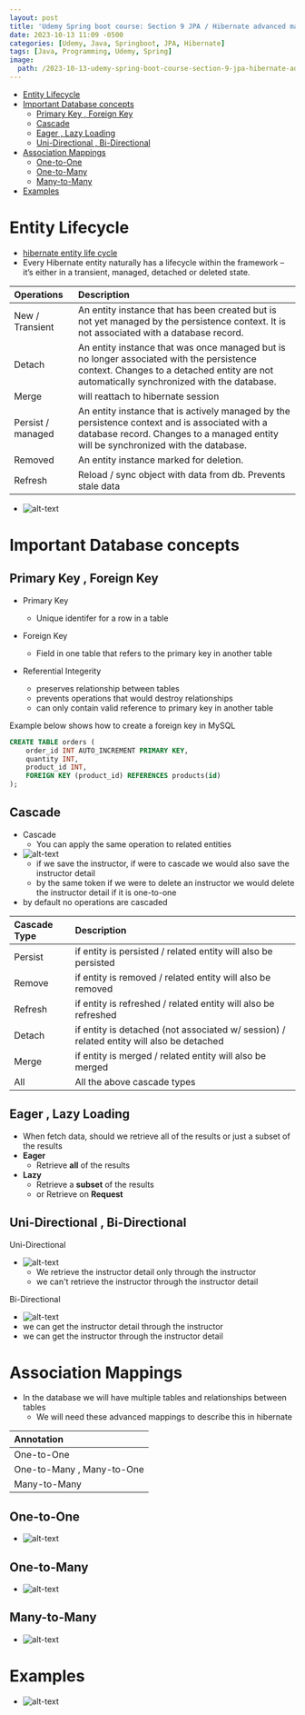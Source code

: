 ```yaml
---
layout: post
title: 'Udemy Spring boot course: Section 9 JPA / Hibernate advanced mappings'
date: 2023-10-13 11:09 -0500
categories: [Udemy, Java, Springboot, JPA, Hibernate]
tags: [Java, Programming, Udemy, Spring] 
image: 
  path: /2023-10-13-udemy-spring-boot-course-section-9-jpa-hibernate-advanced-mappings/profile.png
---
```

- [Entity Lifecycle](#entity-lifecycle)
- [Important Database concepts](#important-database-concepts)
  - [Primary Key , Foreign Key](#primary-key--foreign-key)
  - [Cascade](#cascade)
  - [Eager , Lazy Loading](#eager--lazy-loading)
  - [Uni-Directional , Bi-Directional](#uni-directional--bi-directional)
- [Association Mappings](#association-mappings)
  - [One-to-One](#one-to-one)
  - [One-to-Many](#one-to-many)
  - [Many-to-Many](#many-to-many)
- [Examples](#examples)


# Entity Lifecycle
  - [hibernate entity life cycle](https://www.baeldung.com/hibernate-entity-lifecycle)
  - Every Hibernate entity naturally has a lifecycle within the framework – it’s either in a transient, managed, detached or deleted state.

| Operations        | Description                                                                                                                                                                           |
| :---------------- | :------------------------------------------------------------------------------------------------------------------------------------------------------------------------------------ |
| New / Transient   | An entity instance that has been created but is not yet managed by the persistence context. It is not associated with a database record.                                              |
| Detach            | An entity instance that was once managed but is no longer associated with the persistence context. Changes to a detached entity are not automatically synchronized with the database. |
| Merge             | will reattach to hibernate session                                                                                                                                                    |
| Persist / managed | An entity instance that is actively managed by the persistence context and is associated with a database record. Changes to a managed entity will be synchronized with the database.  |
| Removed           | An entity instance marked for deletion.                                                                                                                                               |
| Refresh           | Reload / sync object with data from db. Prevents stale data                                                                                                                           |

  - ![alt-text](/2023-10-13-udemy-spring-boot-course-section-9-jpa-hibernate-advanced-mappings/entity_lifecycle.png)

# Important Database concepts

## Primary Key , Foreign Key
  - Primary Key
    - Unique identifer for a row in a table
  - Foreign Key
    - Field in one table that refers to the primary key in another table
  
  - Referential Integerity
    - preserves relationship between tables
    - prevents operations that would destroy relationships
    - can only contain valid reference to primary key in another table
  
Example below shows how to create a foreign key in MySQL
```sql
CREATE TABLE orders (
    order_id INT AUTO_INCREMENT PRIMARY KEY,
    quantity INT,
    product_id INT,
    FOREIGN KEY (product_id) REFERENCES products(id)
);
```

## Cascade
  - Cascade
    - You can apply the same operation to related entities
  - ![alt-text](/2023-10-13-udemy-spring-boot-course-section-9-jpa-hibernate-advanced-mappings/cascade.png)
    - if we save the instructor, if were to cascade we would also save the instructor detail
    - by the same token if we were to delete an instructor we would delete the instructor detail if it is one-to-one
  - by default no operations are cascaded

| Cascade Type | Description                                                                              |
| :----------- | :--------------------------------------------------------------------------------------- |
| Persist      | if entity is persisted / related entity will also be persisted                           |
| Remove       | if entity is removed / related entity will also be removed                               |
| Refresh      | if entity is refreshed / related entity will also be refreshed                           |
| Detach       | if entity is detached (not associated w/ session) / related entity will also be detached |
| Merge        | if entity is merged / related entity will also be merged                                 |
| All          | All the above cascade types                                                              |


## Eager , Lazy Loading
  - When fetch data, should we retrieve all of the results or just a subset of the results
  - **Eager**
    - Retrieve **all** of the results
  - **Lazy**
    - Retrieve a **subset** of the results
    - or Retrieve on **Request**

## Uni-Directional , Bi-Directional
  Uni-Directional
  - ![alt-text](/2023-10-13-udemy-spring-boot-course-section-9-jpa-hibernate-advanced-mappings/uni-directional.png)
    - We retrieve the instructor detail only through the instructor
    - we can't retrieve the instructor through the instructor detail
  
  Bi-Directional
  - ![alt-text](/2023-10-13-udemy-spring-boot-course-section-9-jpa-hibernate-advanced-mappings/bi-directional.png)
  - we can get the instructor detail through the instructor
  - we can get the instructor through the instructor detail

 
# Association Mappings
  - In the database we will have multiple tables and relationships between tables
    - We will need these advanced mappings to describe this in hibernate
  
| Annotation                |
| :------------------------ |
| One-to-One                |
| One-to-Many , Many-to-One |
| Many-to-Many              |


## One-to-One
  - ![alt-text](/2023-10-13-udemy-spring-boot-course-section-9-jpa-hibernate-advanced-mappings/one-to-one.png)

## One-to-Many
  - ![alt-text](/2023-10-13-udemy-spring-boot-course-section-9-jpa-hibernate-advanced-mappings/one-to-many.png)

## Many-to-Many
  - ![alt-text](/2023-10-13-udemy-spring-boot-course-section-9-jpa-hibernate-advanced-mappings/many-to-many.png)

# Examples
  - ![alt-text](/2023-10-13-udemy-spring-boot-course-section-9-jpa-hibernate-advanced-mappings/goal.png)
  
